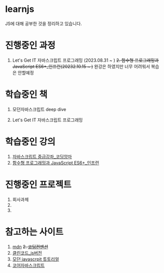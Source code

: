 # learnjs

JS에 대해 공부한 것을 정리하고 있습니다.

# 진행중인 과정

1. Let's Get IT 자바스크립트 프로그래밍 (2023.08.31 ~ )
~~2. 함수형 프로그래밍과 JavaScript ES6+_인프런(20232.10.15 ~ )~~
완강은 하였지만 너무 어려워서 복습은 안할예정


# 학습중인 책

1. 모던자바스크립트 deep dive

2. Let's Get IT 자바스크립트 프로그래밍

# 학습중인 강의
1. [자바스크립트 중급강좌_코딩앙마](https://www.youtube.com/watch?v=4_WLS9Lj6n4&ab_channel=%EC%BD%94%EB%94%A9%EC%95%99%EB%A7%88)
2. [함수형 프로그래밍과 JavaScript ES6+_인프런](https://www.inflearn.com/course/functional-es6/dashboard)
# 진행중인 프로젝트
1. 회사과제
2. 
3.

# 참고하는 사이트


1. [mdn](https://developer.mozilla.org/ko/docs/Web/JavaScript)
~~2. [코딩컨벤션](https://ui.toast.com/fe-guide/ko_CODING-CONVENTION)~~
3. [클린코드_js버전](https://github.com/qkraudghgh/clean-code-javascript-ko)
4. [모던 javascrpit 튜토리얼](https://ko.javascript.info/)
5. [코어자바스크립트](https://ko.javascript.info/js)